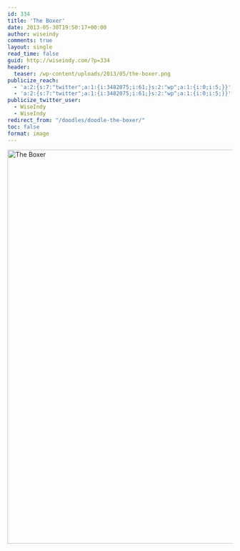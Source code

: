 ```yaml
---
id: 334
title: 'The Boxer'
date: 2013-05-30T19:50:17+00:00
author: wiseindy
comments: true
layout: single
read_time: false
guid: http://wiseindy.com/?p=334
header:
  teaser: /wp-content/uploads/2013/05/the-boxer.png
publicize_reach:
  - 'a:2:{s:7:"twitter";a:1:{i:3482075;i:61;}s:2:"wp";a:1:{i:0;i:5;}}'
  - 'a:2:{s:7:"twitter";a:1:{i:3482075;i:61;}s:2:"wp";a:1:{i:0;i:5;}}'
publicize_twitter_user:
  - WiseIndy
  - WiseIndy
redirect_from: "/doodles/doodle-the-boxer/"
toc: false
format: image
---
```

<img class="alignnone size-full wp-image-336" alt="The Boxer" src="http://wiseindy.com/wp-content/uploads/2013/05/the-boxer.png" width="670" height="883" />